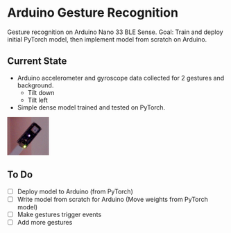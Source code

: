 # Arduino Gesture Recognition
Gesture recognition on Arduino Nano 33 BLE Sense. Goal: Train and deploy initial PyTorch model, then implement model from scratch on Arduino.

## Current State
- Arduino accelerometer and gyroscope data collected for 2 gestures and background.
    - Tilt down
    - Tilt left
- Simple dense model trained and tested on PyTorch.

![alt text](image.png)

## To Do
- [ ] Deploy model to Arduino (from PyTorch)
- [ ] Write model from scratch for Arduino (Move weights from PyTorch model)
- [ ] Make gestures trigger events
- [ ] Add more gestures
